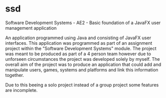 # ssd
Software Development Systems - AE2 - Basic foundation of a JavaFX user management application

An application programmed using Java and consisting of JavaFX user interfaces. This application was programmed as part of an assignment
project within the "Software Development Systems" module. The project was meant to be produced as part of a 4 person team however due to
unforseen circumstances the project was developed solely by myself. The overall aim of the project was to produce an application that could
add and manipulate users, games, systems and platforms and link this information together.

Due to this beeing a solo project instead of a group project some features are incomplete.
